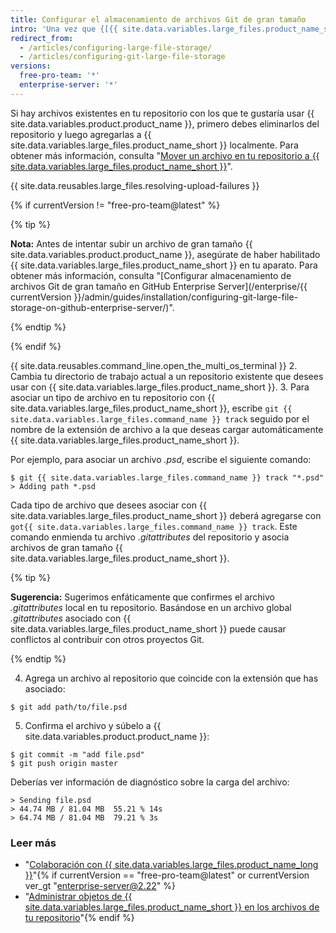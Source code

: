 ```yaml
---
title: Configurar el almacenamiento de archivos Git de gran tamaño
intro: 'Una vez que {[{{ site.data.variables.large_files.product_name_short }} está instalado], (/articles/installing-git-large-file-storage/), deberás asociarlo con un archivo de gran tamaño en tu repositorio.'
redirect_from:
  - /articles/configuring-large-file-storage/
  - /articles/configuring-git-large-file-storage
versions:
  free-pro-team: '*'
  enterprise-server: '*'
---
```


Si hay archivos existentes en tu repositorio con los que te gustaría usar {{ site.data.variables.product.product_name }}, primero debes eliminarlos del repositorio y luego agregarlas a {{ site.data.variables.large_files.product_name_short }} localmente. Para obtener más información, consulta "[Mover un archivo en tu repositorio a {{ site.data.variables.large_files.product_name_short }}](/articles/moving-a-file-in-your-repository-to-git-large-file-storage)".

{{ site.data.reusables.large_files.resolving-upload-failures }}

{% if currentVersion != "free-pro-team@latest" %}

{% tip %}

**Nota:** Antes de intentar subir un archivo de gran tamaño {{ site.data.variables.product.product_name }}, asegúrate de haber habilitado {{ site.data.variables.large_files.product_name_short }} en tu aparato. Para obtener más información, consulta "[Configurar almacenamiento de archivos Git de gran tamaño en GitHub Enterprise Server](/enterprise/{{ currentVersion }}/admin/guides/installation/configuring-git-large-file-storage-on-github-enterprise-server/)".

{% endtip %}

{% endif %}

{{ site.data.reusables.command_line.open_the_multi_os_terminal }}
2. Cambia tu directorio de trabajo actual a un repositorio existente que desees usar con {{ site.data.variables.large_files.product_name_short }}.
3. Para asociar un tipo de archivo en tu repositorio con {{ site.data.variables.large_files.product_name_short }}, escribe `git {{ site.data.variables.large_files.command_name }} track` seguido por el nombre de la extensión de archivo a la que deseas cargar automáticamente {{ site.data.variables.large_files.product_name_short }}.

  Por ejemplo, para asociar un archivo _.psd_, escribe el siguiente comando:
  ```shell
  $ git {{ site.data.variables.large_files.command_name }} track "*.psd"
  > Adding path *.psd
  ```
  Cada tipo de archivo que desees asociar con {{ site.data.variables.large_files.product_name_short }} deberá agregarse con `got{{ site.data.variables.large_files.command_name }} track`. Este comando enmienda tu archivo *.gitattributes* del repositorio y asocia archivos de gran tamaño {{ site.data.variables.large_files.product_name_short }}.

  {% tip %}

  **Sugerencia:** Sugerimos enfáticamente que confirmes el archivo *.gitattributes* local en tu repositorio. Basándose en un archivo global *.gitattributes* asociado con {{ site.data.variables.large_files.product_name_short }} puede causar conflictos al contribuir con otros proyectos Git.

  {% endtip %}

4. Agrega un archivo al repositorio que coincide con la extensión que has asociado:
  ```shell
  $ git add path/to/file.psd
  ```
5. Confirma el archivo y súbelo a {{ site.data.variables.product.product_name }}:
  ```shell
  $ git commit -m "add file.psd"
  $ git push origin master
  ```
  Deberías ver información de diagnóstico sobre la carga del archivo:
  ```shell
  > Sending file.psd
  > 44.74 MB / 81.04 MB  55.21 % 14s
  > 64.74 MB / 81.04 MB  79.21 % 3s
  ```

### Leer más

- "[Colaboración con {{ site.data.variables.large_files.product_name_long }}](/articles/collaboration-with-git-large-file-storage/)"{% if currentVersion == "free-pro-team@latest" or currentVersion ver_gt "enterprise-server@2.22" %}
- "[Administrar objetos de {{ site.data.variables.large_files.product_name_short }} en los archivos de tu repositorio](/github/administering-a-repository/managing-git-lfs-objects-in-archives-of-your-repository)"{% endif %}
